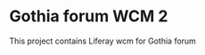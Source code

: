 
<td id="wikicontent" class="psdescription">
  <h1>
    <a name="Gothia_forum_WCM_2">
    </a>
    Gothia forum WCM 2
    <a href="#Gothia_forum_WCM_2" class="section_anchor">
    </a>
  </h1>
  <p>
    This project contains Liferay wcm for Gothia forum 
  </p>
</td>

